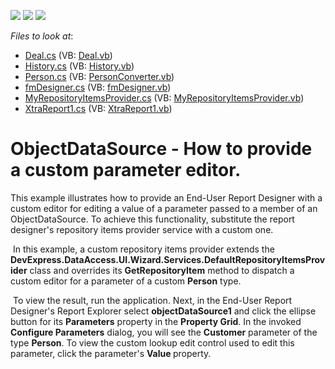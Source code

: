 <!-- default badges list -->
![](https://img.shields.io/endpoint?url=https://codecentral.devexpress.com/api/v1/VersionRange/128582947/15.1.3%2B)
[![](https://img.shields.io/badge/Open_in_DevExpress_Support_Center-FF7200?style=flat-square&logo=DevExpress&logoColor=white)](https://supportcenter.devexpress.com/ticket/details/T246429)
[![](https://img.shields.io/badge/📖_How_to_use_DevExpress_Examples-e9f6fc?style=flat-square)](https://docs.devexpress.com/GeneralInformation/403183)
<!-- default badges end -->
<!-- default file list -->
*Files to look at*:

* [Deal.cs](./CS/CustomRepositoryItem/Data/Deal.cs) (VB: [Deal.vb](./VB/CustomRepositoryItem/Data/Deal.vb))
* [History.cs](./CS/CustomRepositoryItem/Data/History.cs) (VB: [History.vb](./VB/CustomRepositoryItem/Data/History.vb))
* [Person.cs](./CS/CustomRepositoryItem/Data/Person.cs) (VB: [PersonConverter.vb](./VB/CustomRepositoryItem/Data/PersonConverter.vb))
* [fmDesigner.cs](./CS/CustomRepositoryItem/fmDesigner.cs) (VB: [fmDesigner.vb](./VB/CustomRepositoryItem/fmDesigner.vb))
* [MyRepositoryItemsProvider.cs](./CS/CustomRepositoryItem/MyRepositoryItemsProvider.cs) (VB: [MyRepositoryItemsProvider.vb](./VB/CustomRepositoryItem/MyRepositoryItemsProvider.vb))
* [XtraReport1.cs](./CS/CustomRepositoryItem/XtraReport1.cs) (VB: [XtraReport1.vb](./VB/CustomRepositoryItem/XtraReport1.vb))
<!-- default file list end -->
# ObjectDataSource - How to provide a custom parameter editor.


<p>This example illustrates how to provide an End-User Report Designer with a custom editor for editing a value of a parameter passed to a member of an ObjectDataSource. To achieve this functionality, substitute the report designer's repository items provider service with a custom one.</p>
<p> In this example, a custom repository items provider extends the <strong>DevExpress.DataAccess.UI.Wizard.Services.DefaultRepositoryItemsProvider</strong> class and overrides its <strong>GetRepositoryItem</strong> method to dispatch a custom editor for a parameter of a custom <strong>Person</strong> type.</p>
<p> To view the result, run the application. Next, in the End-User Report Designer's Report Explorer select <strong>objectDataSource1</strong> and click the ellipse button for its <strong>Parameters</strong> property in the <strong>Property Grid</strong>. In the invoked <strong>Configure Parameters</strong> dialog, you will see the <strong>Customer</strong> parameter of the type <strong>Person</strong>. To view the custom lookup edit control used to edit this parameter, click the parameter's <strong>Value </strong>property.</p>

<br/>



